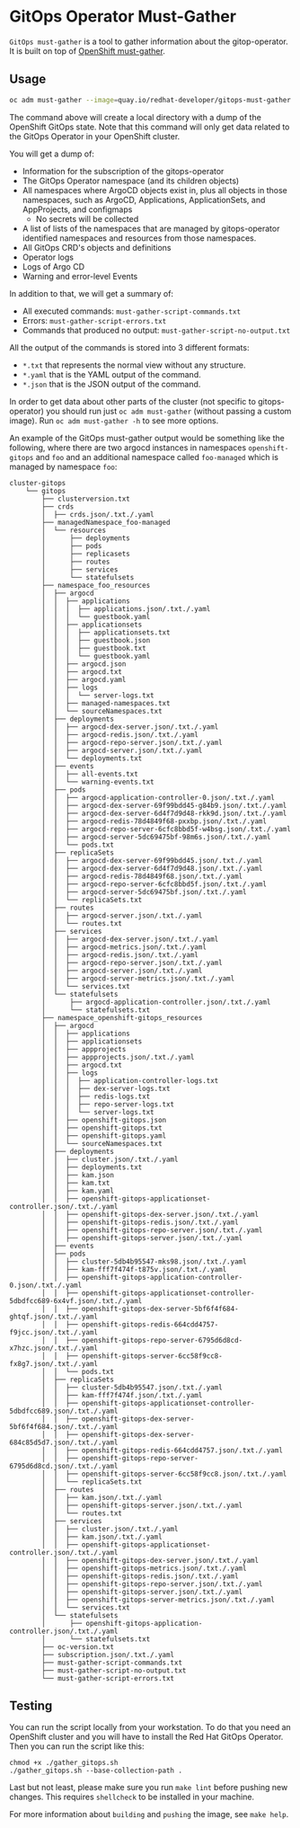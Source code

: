 # GitOps Operator Must-Gather

`GitOps must-gather` is a tool to gather information about the gitop-operator. It is built on top of [OpenShift must-gather](https://github.com/openshift/must-gather).

## Usage

```sh
oc adm must-gather --image=quay.io/redhat-developer/gitops-must-gather:latest
```

The command above will create a local directory with a dump of the OpenShift GitOps state. Note that this command will only get data related to the GitOps Operator in your OpenShift cluster.

You will get a dump of:

- Information for the subscription of the gitops-operator
- The GitOps Operator namespace (and its children objects)
- All namespaces where ArgoCD objects exist in, plus all objects in those namespaces, such as ArgoCD, Applications, ApplicationSets, and AppProjects, and configmaps
  - No secrets will be collected
- A list of lists of the namespaces that are managed by gitops-operator identified namespaces and resources from those namespaces.
- All GitOps CRD's objects and definitions
- Operator logs
- Logs of Argo CD
- Warning and error-level Events

In addition to that, we will get a summary of:

- All executed commands: `must-gather-script-commands.txt`
- Errors: `must-gather-script-errors.txt`
- Commands that produced no output: `must-gather-script-no-output.txt`

All the output of the commands is stored into 3 different formats:

- `*.txt` that represents the normal view without any structure.
- `*.yaml` that is the YAML output of the command.
- `*.json` that is the JSON output of the command.

In order to get data about other parts of the cluster (not specific to gitops-operator) you should run just `oc adm must-gather` (without passing a custom image). Run `oc adm must-gather -h` to see more options.

An example of the GitOps must-gather output would be something like the following, where there are two argocd instances in namespaces `openshift-gitops` and `foo` and an additional namespace called `foo-managed` which is managed by namespace `foo`:

```shell
cluster-gitops
    └── gitops
        ├── clusterversion.txt
        ├── crds
        │  ├── crds.json/.txt./.yaml
        ├── managedNamespace_foo-managed
        │  └── resources
        │      ├── deployments
        │      ├── pods
        │      ├── replicasets
        │      ├── routes
        │      ├── services
        │      └── statefulsets
        ├── namespace_foo_resources
        │  ├── argocd
        │  │  ├── applications
        │  │  │  ├── applications.json/.txt./.yaml
        │  │  │  └── guestbook.yaml
        │  │  ├── applicationsets
        │  │  │  ├── applicationsets.txt
        │  │  │  ├── guestbook.json
        │  │  │  ├── guestbook.txt
        │  │  │  └── guestbook.yaml
        │  │  ├── argocd.json
        │  │  ├── argocd.txt
        │  │  ├── argocd.yaml
        │  │  ├── logs
        │  │  │  └── server-logs.txt
        │  │  ├── managed-namespaces.txt
        │  │  └── sourceNamespaces.txt
        │  ├── deployments
        │  │  ├── argocd-dex-server.json/.txt./.yaml
        │  │  ├── argocd-redis.json/.txt./.yaml
        │  │  ├── argocd-repo-server.json/.txt./.yaml
        │  │  ├── argocd-server.json/.txt./.yaml
        │  │  └── deployments.txt
        │  ├── events
        │  │  ├── all-events.txt
        │  │  └── warning-events.txt
        │  ├── pods
        │  │  ├── argocd-application-controller-0.json/.txt./.yaml
        │  │  ├── argocd-dex-server-69f99bdd45-g84b9.json/.txt./.yaml
        │  │  ├── argocd-dex-server-6d4f7d9d48-rkk9d.json/.txt./.yaml
        │  │  ├── argocd-redis-78d4849f68-pxxbp.json/.txt./.yaml
        │  │  ├── argocd-repo-server-6cfc8bbd5f-w4bsg.json/.txt./.yaml
        │  │  ├── argocd-server-5dc69475bf-98m6s.json/.txt./.yaml
        │  │  └── pods.txt
        │  ├── replicaSets
        │  │  ├── argocd-dex-server-69f99bdd45.json/.txt./.yaml
        │  │  ├── argocd-dex-server-6d4f7d9d48.json/.txt./.yaml
        │  │  ├── argocd-redis-78d4849f68.json/.txt./.yaml
        │  │  ├── argocd-repo-server-6cfc8bbd5f.json/.txt./.yaml
        │  │  ├── argocd-server-5dc69475bf.json/.txt./.yaml
        │  │  └── replicaSets.txt
        │  ├── routes
        │  │  ├── argocd-server.json/.txt./.yaml
        │  │  └── routes.txt
        │  ├── services
        │  │  ├── argocd-dex-server.json/.txt./.yaml
        │  │  ├── argocd-metrics.json/.txt./.yaml
        │  │  ├── argocd-redis.json/.txt./.yaml
        │  │  ├── argocd-repo-server.json/.txt./.yaml
        │  │  ├── argocd-server.json/.txt./.yaml
        │  │  ├── argocd-server-metrics.json/.txt./.yaml
        │  │  └── services.txt
        │  └── statefulsets
        │      ├── argocd-application-controller.json/.txt./.yaml
        │      └── statefulsets.txt
        ├── namespace_openshift-gitops_resources
        │  ├── argocd
        │  │  ├── applications
        │  │  ├── applicationsets
        │  │  ├── appprojects
        │  │  ├── appprojects.json/.txt./.yaml
        │  │  ├── argocd.txt
        │  │  ├── logs
        │  │  │  ├── application-controller-logs.txt
        │  │  │  ├── dex-server-logs.txt
        │  │  │  ├── redis-logs.txt
        │  │  │  ├── repo-server-logs.txt
        │  │  │  └── server-logs.txt
        │  │  ├── openshift-gitops.json
        │  │  ├── openshift-gitops.txt
        │  │  ├── openshift-gitops.yaml
        │  │  └── sourceNamespaces.txt
        │  ├── deployments
        │  │  ├── cluster.json/.txt./.yaml
        │  │  ├── deployments.txt
        │  │  ├── kam.json
        │  │  ├── kam.txt
        │  │  ├── kam.yaml
        │  │  ├── openshift-gitops-applicationset-controller.json/.txt./.yaml
        │  │  ├── openshift-gitops-dex-server.json/.txt./.yaml
        │  │  ├── openshift-gitops-redis.json/.txt./.yaml
        │  │  ├── openshift-gitops-repo-server.json/.txt./.yaml
        │  │  ├── openshift-gitops-server.json/.txt./.yaml
        │  ├── events
        │  ├── pods
        │  │  ├── cluster-5db4b95547-mks98.json/.txt./.yaml
        │  │  ├── kam-fff7f474f-t875v.json/.txt./.yaml
        │  │  ├── openshift-gitops-application-controller-0.json/.txt./.yaml
        │  │  ├── openshift-gitops-applicationset-controller-5dbdfcc689-6x4vf.json/.txt./.yaml
        │  │  ├── openshift-gitops-dex-server-5bf6f4f684-ghtqf.json/.txt./.yaml
        │  │  ├── openshift-gitops-redis-664cdd4757-f9jcc.json/.txt./.yaml
        │  │  ├── openshift-gitops-repo-server-6795d6d8cd-x7hzc.json/.txt./.yaml
        │  │  ├── openshift-gitops-server-6cc58f9cc8-fx8g7.json/.txt./.yaml
        │  │  └── pods.txt
        │  ├── replicaSets
        │  │  ├── cluster-5db4b95547.json/.txt./.yaml
        │  │  ├── kam-fff7f474f.json/.txt./.yaml
        │  │  ├── openshift-gitops-applicationset-controller-5dbdfcc689.json/.txt./.yaml
        │  │  ├── openshift-gitops-dex-server-5bf6f4f684.json/.txt./.yaml
        │  │  ├── openshift-gitops-dex-server-684c85d5d7.json/.txt./.yaml
        │  │  ├── openshift-gitops-redis-664cdd4757.json/.txt./.yaml
        │  │  ├── openshift-gitops-repo-server-6795d6d8cd.json/.txt./.yaml
        │  │  ├── openshift-gitops-server-6cc58f9cc8.json/.txt./.yaml
        │  │  └── replicaSets.txt
        │  ├── routes
        │  │  ├── kam.json/.txt./.yaml
        │  │  ├── openshift-gitops-server.json/.txt./.yaml
        │  │  └── routes.txt
        │  ├── services
        │  │  ├── cluster.json/.txt./.yaml
        │  │  ├── kam.json/.txt./.yaml
        │  │  ├── openshift-gitops-applicationset-controller.json/.txt./.yaml
        │  │  ├── openshift-gitops-dex-server.json/.txt./.yaml
        │  │  ├── openshift-gitops-metrics.json/.txt./.yaml
        │  │  ├── openshift-gitops-redis.json/.txt./.yaml
        │  │  ├── openshift-gitops-repo-server.json/.txt./.yaml
        │  │  ├── openshift-gitops-server.json/.txt./.yaml
        │  │  ├── openshift-gitops-server-metrics.json/.txt./.yaml
        │  │  └── services.txt
        │  └── statefulsets
        │      ├── openshift-gitops-application-controller.json/.txt./.yaml
        │      └── statefulsets.txt
        ├── oc-version.txt
        ├── subscription.json/.txt./.yaml
        ├── must-gather-script-commands.txt
        ├── must-gather-script-no-output.txt
        └── must-gather-script-errors.txt
```

## Testing

You can run the script locally from your workstation.
To do that you need an OpenShift cluster and you will have to install the Red Hat GitOps Operator.
Then you can run the script like this:

```shell
chmod +x ./gather_gitops.sh
./gather_gitops.sh --base-collection-path .
```

Last but not least, please make sure you run `make lint` before pushing new changes.
This requires `shellcheck` to be installed in your machine.

For more information about `building` and `pushing` the image, see `make help`.
